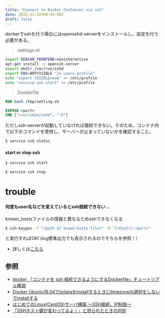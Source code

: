 ```yaml
---
title: "Connect to Docker Container via ssh"
date: 2022-11-22T08:43:00Z
draft: false 
---
```



dockerでsshを行う場合にはopensshd-serverをインストールし、設定を行う必要がある。

> settings.sh
```bash
export DEBIAN_FRONTEND=noninteractive
apt-get install -y openssh-server 
export mkdir /var/run/sshd
export ENV=NOTVISIBLE "in users profile"
echo "export VISIBLE=now" >> /etc/profile
echo "service ssh start" >> /etc/profile
```

> Dockerfile
```Dockerfile
RUN bash /tmp/setting.sh

EXPOSE <port>
CMD ["/usr/sbin/sshd", "-D"]
```

ただしssh-serverが起動していなければ接続できない。そのため、コンテナ内で以下のコマンドを使用し、サーバーが止まっていないかを確認すること。

```bash
$ service ssh status
```

#### start or stop ssh
```bash
$ service ssh start
```
```
$ service ssh stop
```

# trouble
#### 何度もuser名などを変えているとssh接続できない…
known_hostsファイルの情報と異なるためsshできなくなる
```bash
$ ssh-keygen -f "<path of known-hosts file>" -R "[<host>]:<port>"
```
と実行すればOK! (log標準出力でも表示されるのでそちらを参照！）

- 詳しくは[こちら](https://qiita.com/hnw/items/0eeee62ce403b8d6a23c)


## 参照
- [docker 「コンテナを ssh 接続できるようにするDockerfile」チュートリアル解説](https://qiita.com/YumaInaura/items/1d5c18a9e55484ccad89)
- [Docker Ubuntu18.04でtzdataをinstallするときにtimezoneの選択をしないでinstallする](https://qiita.com/yagince/items/deba267f789604643bab)
- [はじめてのLinux(CentOS)サーバ構築 〜SSH接続、IP制限〜](https://qiita.com/dev-tatsuya/items/997c438019850e275a3e)
- [「SSHホスト鍵が変わってるよ！」と怒られたときの対処](https://qiita.com/hnw/items/0eeee62ce403b8d6a23c)
